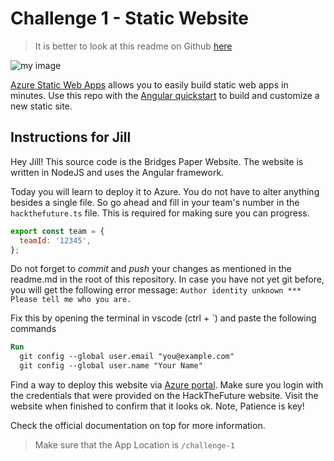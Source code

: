 # Challenge 1 - Static Website

> It is better to look at this readme on Github [here](https://github.com/ArxusCloud/hackthefuture/blob/master/challenge-1/README.md)



![my image](https://docs.microsoft.com/nl-be/azure/static-web-apps/media/overview/azure-static-web-apps-overview.png)



[Azure Static Web Apps](https://docs.microsoft.com/azure/static-web-apps/overview) allows you to easily build static web apps in minutes. Use this repo with the [Angular quickstart](https://docs.microsoft.com/azure/static-web-apps/getting-started?tabs=angular) to build and customize a new static site.


## Instructions for Jill

Hey Jill! This source code is the Bridges Paper Website.
The website is written in NodeJS and uses the Angular framework.

Today you will learn to deploy it to Azure.
You do not have to alter anything besides a single file.
So go ahead and fill in your team's number in the `hackthefuture.ts` file. This is required for making sure you can progress.

```js
export const team = {
  teamId: '12345',
};

```

Do not forget to *commit* and *push* your changes as mentioned in the readme.md in the root of this repository.
In case you have not yet git before, you will get the following error message: `Author identity unknown
*** Please tell me who you are.`

Fix this by opening the terminal in vscode (ctrl + \`) and paste the following commands

```ps
Run
  git config --global user.email "you@example.com"
  git config --global user.name "Your Name"
```

Find a way to deploy this website via [Azure portal](https://portal.azure.com).
Make sure you login with the credentials that were provided on the HackTheFuture website.
Visit the website when finished to confirm that it looks ok.
Note, Patience is key!

Check the official documentation on top for more information.

> Make sure that the App Location is `/challenge-1`

